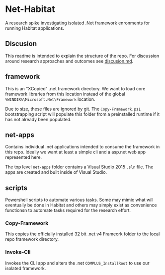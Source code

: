 # Net-Habitat

A research spike investigating isolated .Net framework enronments for running Habitat applications.

## Discusion

This readme is intended to explain the structure of the repo. For discussion around research approaches and outcomes see [discusion.md](discusion.md).

## framework

This is an "XCopied" .net framework directory. We want to load core framework libraries from this location instead of the global `%WINDIR%\Microsoft.Net\Framework` location.

Due to size, these files are ignored by git. The `Copy-Framework.ps1` bootstrapping script will populate this folder from a preinstalled runtime if it has not already been populated.

## net-apps

Contains individual .net applications intended to consume the framework in this repo. Ideally we want at least a simple cli and a asp.net web app represented here.

The top level `net-apps` folder contains a Visual Studio 2015 `.sln` file. The apps are created and built inside of Visual Studio.

## scripts

Powershell scripts to automate various tasks. Some may mimic what will eventually be done in Habitat and others may simply exist as convenience functionsn to automate tasks required for the research effort.

### Copy-Framework

This copies the officially installed 32 bit .net v4 Frameork folder to the local repo framework directory.

### Invoke-Cli

Invokes the CLI app and alters the .net `COMPLUS_InstallRoot` to use our isolated framework.

